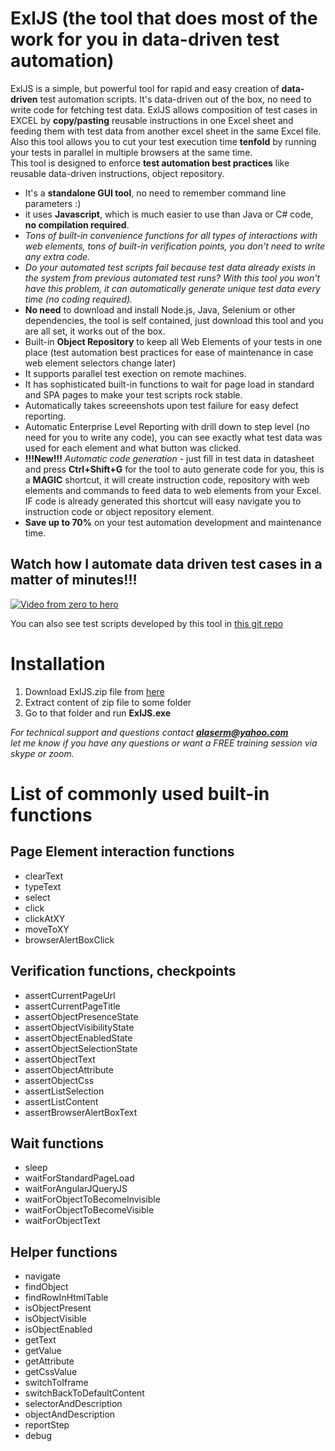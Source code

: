 # ExlJS (the tool that does most of the work for you in data-driven test automation)
ExlJS is a simple, but powerful tool for rapid and easy creation of **data-driven** test automation scripts. It's data-driven out of the box, no need to write code for fetching test data. ExlJS allows composition of test cases in EXCEL by **copy/pasting** reusable instructions in one Excel sheet and feeding them with test data from another excel sheet in the same Excel file.
Also this tool allows you to cut your test execution time **tenfold** by running your tests in parallel in multiple browsers at the same time.\
This tool is designed to enforce **test automation best practices** like reusable data-driven instructions, object repository.
- It's a **standalone GUI tool**, no need to remember  command line parameters :)
- it uses **Javascript**, which is much easier to use than Java or C# code, **no compilation required**.
- *Tons of built-in convenience functions for all types of interactions with web elements, tons of built-in verification points, you don't need to write any extra code.*
- *Do your automated test scripts fail because test data already exists in the system from previous automated test runs? With this tool you won't have this problem, it can automatically generate unique test data every time (no coding required).*
- **No need** to download and install Node.js, Java, Selenium or other dependencies, the tool is self contained, just download this tool and you are all set, it works out of the box.
- Built-in **Object Repository** to keep all Web Elements of your tests in one place (test automation best practices for ease of maintenance in case web element selectors change later) 
- It supports parallel test exection on remote machines.
- It has sophisticated built-in functions to wait for page load in standard and SPA pages to make your test scripts rock stable.
- Automatically takes screeenshots upon test failure for easy defect reporting.
- Automatic Enterprise Level Reporting with drill down to step level (no need for you to write any code), you can see exactly what test data was used for each element and what button was clicked.
- **!!!New!!!** *Automatic code generation* - just fill in test data in datasheet and press **Ctrl+Shift+G** for the tool to auto generate code for you, this is a **MAGIC** shortcut, it will create instruction code, repository with web elements and commands to feed data to web elements from your Excel. IF code is already generated this shortcut will easy navigate you to instruction code or object repository element.
- **Save up to 70%** on your test automation development and maintenance time.

## Watch how I automate data driven test cases in a matter of minutes!!!
[![Video from zero to hero](http://23.236.144.243/VisualTAFScreenshots/youtubevideo.png)](https://youtu.be/rKnTu1Sx-0A)

<!---	
[![Main Screen](http://23.236.144.243/VisualTAFScreenshots/overallcomponents4.png)](http://23.236.144.243/VisualTAFScreenshots/overallcomponents4.png)
-->
You can also see  test scripts developed by this tool in [this git repo](https://github.com/alaserm/DateParserAutomation)

# Installation
1. Download ExlJS.zip file from [here](http://23.236.144.243/VisualTAF/ExlJS.zip)
2. Extract content of zip file to some folder
3. Go to that folder and run **ExlJS.exe**

<!--
[![Main Screen](http://23.236.144.243/VisualTAFScreenshots/runtemplatecontextmenu.png)](http://23.236.144.243/VisualTAFScreenshots/runtemplatecontextmenu.png)
-->

*For technical support and questions contact **alaserm@yahoo.com**<br>
let me know if you have any questions or want a FREE training session via skype or zoom.*

# List of commonly used built-in functions
## Page Element interaction functions
- clearText
- typeText
- select
- click
- clickAtXY
- moveToXY
- browserAlertBoxClick

## Verification functions, checkpoints
- assertCurrentPageUrl
- assertCurrentPageTitle
- assertObjectPresenceState
- assertObjectVisibilityState
- assertObjectEnabledState
- assertObjectSelectionState
- assertObjectText
- assertObjectAttribute
- assertObjectCss
- assertListSelection
- assertListContent
- assertBrowserAlertBoxText

## Wait functions
- sleep
- waitForStandardPageLoad
- waitForAngularJQueryJS
- waitForObjectToBecomeInvisible
- waitForObjectToBecomeVisible
- waitForObjectText


## Helper functions
- navigate
- findObject
- findRowInHtmlTable
- isObjectPresent
- isObjectVisible
- isObjectEnabled
- getText
- getValue
- getAttribute
- getCssValue
- switchToIframe
- switchBackToDefaultContent
- selectorAndDescription
- objectAndDescription
- reportStep
- debug
